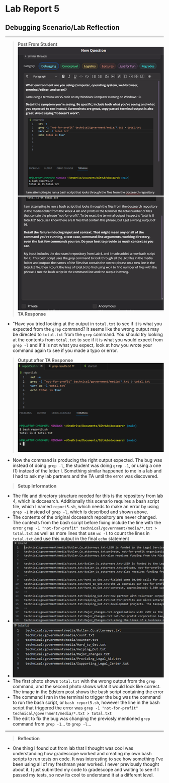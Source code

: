 # **Lab Report 5**
## Debugging Scenario/Lab Reflection
---
> **Post From Student**
![Image](photo1.1.png)
![Image](photo1.2.png)
> **TA Response**
- "Have you tried looking at the output in `total.txt` to see if it is what you expected from the `grep` command? It seems like the wrong output may be directed to `total.txt` from the `grep` command. You should try looking at the contents from `total.txt` to see if it is what you would expect from `grep -l` and if it is not what you expect, look at how you wrote your command again to see if you made a typo or error. 
> **Output after TA Response**
![Image](photo1.3.png)
- Now the command is producing the right output expected. The bug was instead of doing `grep -l`, the student was doing `grep -1`, or using a one (1) instead of the letter l. Something similar happened to me in a lab and I had to ask my lab partners and the TA until the error was discovered. 
> **Setup Information**
- The file and directory structure needed for this is the repository from lab 4, which is docsearch. Additionally this scenario requires a bash script file, which I named `report5.sh`, which needs to make an error by using `grep -1` instead of `grep -l`, which is described  and shown above.
- The contents of the original docsearch repository are never changed. The contexts from the bash script before fixing include the line with the error `grep -1 "not-for-profit" technical/government/media/*.txt > total.txt` as well as more lines that use `wc -l` to count the lines in `total.txt` and use this output in the final `echo` statement
- ![Image](photo1.5.png)
- ![Image](photo1.4.png)
- The first photo shows `total.txt` with the wrong output from the `grep` command, and the second photo shows what it would look like correct. The image in the Edstem post shows the bash script containing the error
- The command I ran in the terminal to trigger the bug was the command to run the bash script, or `bash report5.sh`, however the line in the bash script that triggered the error was `grep -1 "not-for-profit" technical/government/media/*.txt > total.txt`
- The edit to fix the bug was changing the previosly mentioned `grep` command from `grep -1`... to `grep -l`...
---
> **Reflection**
- One thing I found out from lab that I thought was cool was understanding how gradescope worked and creating my own bash scripts to run tests on code. It was interesting to see how something I've been using all of my freshman year worked. I never previously thought about it, I just submitted my code to gradescope and waiting to see if I passed my tests, so now its cool to understand it at a different level. 
